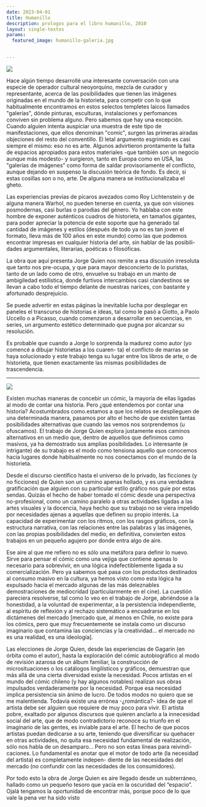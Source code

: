 ```yaml
---
date: 2023-04-01
title: Humanillo
description: prologos para el libro humanillo, 2010
layout: single-textos
params:
  featured_image: humanillo-galeria.jpg

 
---
```


![](/images/textos/h1-titulo.svg)

Hace algún tiempo desarrollé una interesante conversación con una especie de operador cultural neoyorquino, mezcla de curador y representante, acerca de las posibilidades que tienen las imágenes originadas en el mundo de la historieta, para competir con lo que habitualmente encontramos en estos selectos templetes laicos llamados "galerías", dónde pinturas, esculturas, instalaciones y perfomances conviven sin problema alguno. Pero sabemos que hay una excepción. Cuando alguien intenta auspiciar una muestra de este tipo de manifestaciones, que ellos denominan "comic", surgen las primeras airadas objeciones del resto del conventillo. El letal argumento esgrimido es casi siempre el mismo: eso no es arte. Algunos advirtieron prontamente la falta de espacios apropiados para estos materiales -que también son un negocio aunque más modesto- y surgieron, tanto en Europa como en USA, las "galerías de imágenes” como forma de saldar provisoriamente el conflicto, aunque dejando en suspenso la discusión teórica de fondo. Es decir, si estas cosillas son o no, arte. De alguna manera se institucionalizaba el gheto.

Las experiencias previas de pícaros avezados como Roy Lichtenstein y de alguna manera Warhol, no pueden tenerse en cuenta, ya que son visiones posmodernas, casi burlas o parodias del género. Yo hablaba con este hombre de exponer auténticos cuadros de historieta, en tamaños gigantes, para poder apreciar la potencia de este soporte que ha generado tal cantidad de imágenes y estilos (después de todo ya no es tan joven el formato, lleva más de 100 años en este mundo) como las que podemos encontrar impresas en cualquier historia del arte, sin hablar de las posibili- dades argumentales, literarias, poéticas o filosóficas.

La obra que aquí presenta Jorge Quien nos remite a esa discusión irresoluta que tanto nos pre-ocupa, y que para mayor desconcierto de lo puristas, tanto de un lado como de otro, envuelve su trabajo en un manto de ambigiledad estilística, donde furtivos intercambios casi clandestinos se llevan a cabo todo el tiempo delante de nuestras narices, con bastante y afortunado desprejuicio.

Se puede advertir en estas páginas la inevitable lucha por desplegar en paneles el transcurso de historias e ideas, tal como le pasó a Giotto, a Paolo Uccello o a Picasso, cuando comenzaron a desarrollar en secuencias, en series, un argumento estético determinado que pugna por alcanzar su resolución.

Es probable que cuando a Jorge lo sorprenda la madurez como autor (yo comencé a dibujar historietas a los cuaren- ta) el conflicto de marras se haya solucionado y este trabajo tenga su lugar entre los libros de arte, o de historieta, que tienen exactamente las mismas posibilidades de trascendencia.  

---

![](/images/textos/h2-titulo.svg)  

Existen muchas maneras de concebir un cómic, la mayoría de ellas ligadas al modo de contar una historia. Pero ¿qué entendemos por contar una historia? Acostumbrados como.estamos a que los relatos se desplieguen de una determinada manera, pasamos por alto el hecho de que existen tantas posibilidades alternativas que cuando las vemos nos sorprendemos (u ofuscamos). El trabajo de Jorge Quien explora justamente esos caminos alternativos en un medio que, dentro de aquellos que definimos como masivos, ya ha demostrado sus amplias posibilidades. Lo interesante (e intrigante) de su trabajo es el modo como tensiona aquello que conocemos hacia lugares donde habitualmente no nos conectamos con el mundo de la historieta.

Desde el discurso científico hasta el universo de lo privado, las ficciones (y no ficciones) de Quien son un camino apenas hollado, y es una verdadera gratificación que alguien con su particular estilo gráfico nos guíe por estas sendas. Quizás el hecho de haber tomado el cómic desde una perspectiva no-profesional, como un camino paralelo a otras actividades ligadas a las artes visuales y la docencia, haya hecho que su trabajo no se viera impelido por necesidades ajenas a aquellas que definen su propio interés. La capacidad de experimentar con los ritmos, con los rasgos gráficos, con la estructura narrativa, con las relaciones entre las palabras y las imágenes, con las propias posibilidades del medio, en definitiva, convierten estos trabajos en un pequeño agujero por donde entra algo de aire.

Ese aire al que me refiero no es sólo una metáfora para definir lo nuevo. Sirve para pensar el cómic como una vejiga que contiene apenas lo necesario para sobrevivir, en una lógica indefectiblemente ligada a su comercialización. Pero ya sabemos qué pasa con los productos destinados al consumo masivo en la cultura, ya hemos visto como esta lógica ha expulsado hacia el mercado algunas de las más deleznables demostraciones de mediocridad (particularmente en el cine). La cuestión pareciera resolverse, tal como lo veo en el trabajo de Jorge, abriéndose a la honestidad, a la voluntad de experimentar, a la persistencia independiente, al espíritu de reflexión y al rechazo sistemático a encuadrarse en los dictámenes del mercado [mercado que, al menos en Chile, no existe para los cómics, pero que muy frecuentemente se instala como un discurso imaginario que contamina las conciencias y la creatividad... el mercado no es una realidad, es una ideología].

Las elecciones de Jorge Quien, desde las experiencias de Gagarin (en órbita como el autor), hasta la exploración del cómic autobiográfico al modo de revisión azarosa de un álbum familiar, la construcción de microsituaciones o los catálogos lingilísticos y gráficos, demuestran que más allá de una cierta diversidad existe la necesidad. Pocos artistas en el mundo del cómic chileno (y hay algunos notables) realizan sus obras impulsados verdaderamente por la necesidad. Porque esa necesidad implica persistencia sin ánimo de lucro. De todos modos no quiero que se me malentienda. Todavía existe una errónea -¿romántica?- idea de que el artista debe ser alguien que requiere de muy poco para vivir. El artista pobre, exaltado por algunos discursos que quieren anclarlo a la innecesidad social del arte, que de modo contradictorio reconoce su triunfo en el imaginario de las gentes, es inviable para el arte. El hecho de que pocos artistas puedan dedicarse a su arte, teniendo que diversificar su quehacer en otras actividades, no quita esa necesidad fundamental de realización, sólo nos habla de un desamparo... Pero no son estas líneas para reivindi- caciones. Lo fundamental es anotar que el motor de todo arte (la necesidad del artista) es completamente indepen- diente de las necesidades del mercado (no confundir con las necesidades de los consumidores).

Por todo esto la obra de Jorge Quien es aire llegado desde un subterráneo, hallado como un pequeño tesoro que yacía en la oscuridad del “espacio”. Ojalá tengamos la oportunidad de encontrar más, porque poco de lo que vale la pena ver ha sido visto




